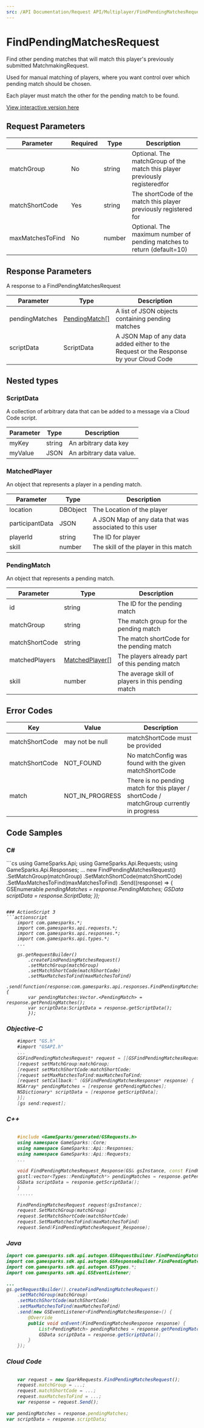 ```yaml
---
src: /API Documentation/Request API/Multiplayer/FindPendingMatchesRequest.md
---
```


# FindPendingMatchesRequest


Find other pending matches that will match this player's previously submitted MatchmakingRequest.

Used for manual matching of players, where you want control over which pending match should be chosen.

Each player must match the other for the pending match to be found.


<a href="https://api.gamesparks.net/#findpendingmatchesrequest" target="_gsapi">View interactive version here</a>

## Request Parameters

Parameter | Required | Type | Description
--------- | -------- | ---- | -----------
matchGroup | No | string | Optional. The matchGroup of the match this player previously registeredfor
matchShortCode | Yes | string | The shortCode of the match this player previously registered for
maxMatchesToFind | No | number | Optional. The maximum number of pending matches to return (default=10)

## Response Parameters


A response to a FindPendingMatchesRequest

Parameter | Type | Description
--------- | ---- | -----------
pendingMatches | [PendingMatch[]](#pendingmatch) | A list of JSON objects containing pending matches
scriptData | ScriptData | A JSON Map of any data added either to the Request or the Response by your Cloud Code

## Nested types

### ScriptData

A collection of arbitrary data that can be added to a message via a Cloud Code script.

Parameter | Type | Description
--------- | ---- | -----------
myKey | string | An arbitrary data key
myValue | JSON | An arbitrary data value.

### MatchedPlayer

An object that represents a player in a pending match.

Parameter | Type | Description
--------- | ---- | -----------
location | DBObject | The Location of the player
participantData | JSON | A JSON Map of any data that was associated to this user
playerId | string | The ID for player
skill | number | The skill of the player in this match

### PendingMatch

An object that represents a pending match.

Parameter | Type | Description
--------- | ---- | -----------
id | string | The ID for the pending match
matchGroup | string | The match group for the pending match
matchShortCode | string | The match shortCode for the pending match
matchedPlayers | [MatchedPlayer[]](#matchedplayer) | The players already part of this pending match
skill | number | The average skill of players in this pending match

## Error Codes

Key | Value | Description
--------- | ----------- | -----------
matchShortCode | may not be null | matchShortCode must be provided
matchShortCode | NOT_FOUND | No matchConfig was found with the given matchShortCode
match | NOT_IN_PROGRESS | There is no pending match for this player / shortCode / matchGroup currently in progress

## Code Samples

<h3>C#</h3>
```cs
	using GameSparks.Api;
	using GameSparks.Api.Requests;
	using GameSparks.Api.Responses;
	...
	new FindPendingMatchesRequest()
		.SetMatchGroup(matchGroup)
		.SetMatchShortCode(matchShortCode)
		.SetMaxMatchesToFind(maxMatchesToFind)
		.Send((response) => {
		GSEnumerable<var> pendingMatches = response.PendingMatches; 
		GSData scriptData = response.ScriptData; 
		});

```

### ActionScript 3
```actionscript
	import com.gamesparks.*;
	import com.gamesparks.api.requests.*;
	import com.gamesparks.api.responses.*;
	import com.gamesparks.api.types.*;
	...
	
	gs.getRequestBuilder()
	    .createFindPendingMatchesRequest()
		.setMatchGroup(matchGroup)
		.setMatchShortCode(matchShortCode)
		.setMaxMatchesToFind(maxMatchesToFind)
		.send(function(response:com.gamesparks.api.responses.FindPendingMatchesResponse):void {
		var pendingMatches:Vector.<PendingMatch> = response.getPendingMatches(); 
		var scriptData:ScriptData = response.getScriptData(); 
		});

```

### Objective-C
```objectivec
	#import "GS.h"
	#import "GSAPI.h"
	...
	GSFindPendingMatchesRequest* request = [[GSFindPendingMatchesRequest alloc] init];
	[request setMatchGroup:matchGroup;
	[request setMatchShortCode:matchShortCode;
	[request setMaxMatchesToFind:maxMatchesToFind;
	[request setCallback:^ (GSFindPendingMatchesResponse* response) {
	NSArray* pendingMatches = [response getPendingMatches]; 
	NSDictionary* scriptData = [response getScriptData]; 
	}];
	[gs send:request];

```

### C++
```cpp

	#include <GameSparks/generated/GSRequests.h>
	using namespace GameSparks::Core;
	using namespace GameSparks::Api::Responses;
	using namespace GameSparks::Api::Requests;
	...
	
	void FindPendingMatchesRequest_Response(GS& gsInstance, const FindPendingMatchesResponse& response) {
	gsstl:vector<Types::PendingMatch*> pendingMatches = response.getPendingMatches(); 
	GSData scriptData = response.getScriptData(); 
	}
	......
	
	FindPendingMatchesRequest request(gsInstance);
	request.SetMatchGroup(matchGroup)
	request.SetMatchShortCode(matchShortCode)
	request.SetMaxMatchesToFind(maxMatchesToFind)
	request.Send(FindPendingMatchesRequest_Response);
```

### Java
```java
import com.gamesparks.sdk.api.autogen.GSRequestBuilder.FindPendingMatchesRequest;
import com.gamesparks.sdk.api.autogen.GSResponseBuilder.FindPendingMatchesResponse;
import com.gamesparks.sdk.api.autogen.GSTypes.*;
import com.gamesparks.sdk.api.GSEventListener;

...
gs.getRequestBuilder().createFindPendingMatchesRequest()
	.setMatchGroup(matchGroup)
	.setMatchShortCode(matchShortCode)
	.setMaxMatchesToFind(maxMatchesToFind)
	.send(new GSEventListener<FindPendingMatchesResponse>() {
		@Override
		public void onEvent(FindPendingMatchesResponse response) {
			List<PendingMatch> pendingMatches = response.getPendingMatches(); 
			GSData scriptData = response.getScriptData(); 
		}
	});

```

### Cloud Code
```javascript

	var request = new SparkRequests.FindPendingMatchesRequest();
	request.matchGroup = ...;
	request.matchShortCode = ...;
	request.maxMatchesToFind = ...;
	var response = request.Send();
	
var pendingMatches = response.pendingMatches; 
var scriptData = response.scriptData; 
```


